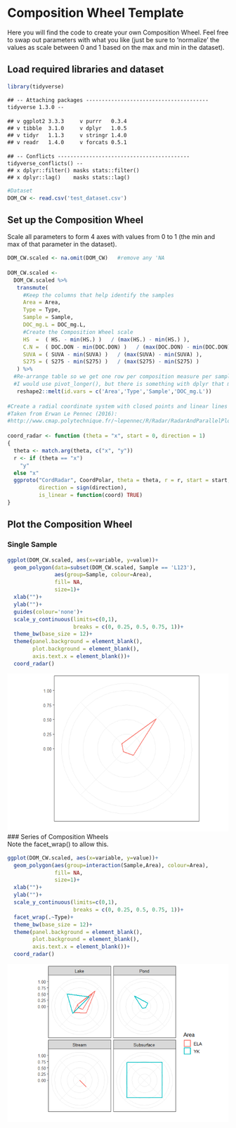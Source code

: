 
# Composition Wheel Template

Here you will find the code to create your own Composition Wheel. Feel
free to swap out parameters with what you like (just be sure to
‘normalize’ the values as scale between 0 and 1 based on the max and min
in the dataset).

## Load required libraries and dataset

``` r
library(tidyverse)
```

    ## -- Attaching packages --------------------------------------- tidyverse 1.3.0 --

    ## v ggplot2 3.3.3     v purrr   0.3.4
    ## v tibble  3.1.0     v dplyr   1.0.5
    ## v tidyr   1.1.3     v stringr 1.4.0
    ## v readr   1.4.0     v forcats 0.5.1

    ## -- Conflicts ------------------------------------------ tidyverse_conflicts() --
    ## x dplyr::filter() masks stats::filter()
    ## x dplyr::lag()    masks stats::lag()

``` r
#Dataset
DOM_CW <- read.csv('test_dataset.csv')
```

## Set up the Composition Wheel

Scale all parameters to form 4 axes with values from 0 to 1 (the min and
max of that parameter in the dataset).

``` r
DOM_CW.scaled <- na.omit(DOM_CW)   #remove any 'NA

DOM_CW.scaled <- 
  DOM_CW.scaled %>%
   transmute(
     #Keep the columns that help identify the samples
     Area = Area,
     Type = Type,
     Sample = Sample,
     DOC_mg.L = DOC_mg.L,
     #Create the Composition Wheel scale
     HS  =  ( HS. - min(HS.) )   / (max(HS.) - min(HS.) ),
     C.N =  ( DOC.DON - min(DOC.DON) )   / (max(DOC.DON) - min(DOC.DON) ),
     SUVA = ( SUVA - min(SUVA) )   / (max(SUVA) - min(SUVA) ),
     S275 = ( S275 - min(S275) )   / (max(S275) - min(S275) )
   ) %>%
  #Re-arrange table so we get one row per composition measure per sample
  #I would use pivot_longer(), but there is something with dplyr that messes up the CW. Thus, stuck with 'melt' for now
   reshape2::melt(id.vars = c('Area','Type','Sample','DOC_mg.L')) 

#Create a radial coordinate system with closed points and linear lines
#Taken from Erwan Le Pennec (2016):
#http://www.cmap.polytechnique.fr/~lepennec/R/Radar/RadarAndParallelPlots.html

coord_radar <- function (theta = "x", start = 0, direction = 1) 
{
  theta <- match.arg(theta, c("x", "y"))
  r <- if (theta == "x") 
    "y"
  else "x"
  ggproto("CordRadar", CoordPolar, theta = theta, r = r, start = start, 
          direction = sign(direction),
          is_linear = function(coord) TRUE)
}
```

## Plot the Composition Wheel

### Single Sample

``` r
ggplot(DOM_CW.scaled, aes(x=variable, y=value))+
  geom_polygon(data=subset(DOM_CW.scaled, Sample == 'L123'),
               aes(group=Sample, colour=Area),
               fill= NA,
               size=1)+
  xlab("")+
  ylab("")+
  guides(colour='none')+
  scale_y_continuous(limits=c(0,1),
                     breaks = c(0, 0.25, 0.5, 0.75, 1))+
  theme_bw(base_size = 12)+
  theme(panel.background = element_blank(),
        plot.background = element_blank(),
        axis.text.x = element_blank())+
  coord_radar()
```

![](Composition-Wheel-Template_files/figure-gfm/unnamed-chunk-3-1.png)<!-- -->
\#\#\# Series of Composition Wheels  
Note the facet\_wrap() to allow this.

``` r
ggplot(DOM_CW.scaled, aes(x=variable, y=value))+
  geom_polygon(aes(group=interaction(Sample,Area), colour=Area),
               fill= NA,
               size=1)+
  xlab("")+
  ylab("")+
  scale_y_continuous(limits=c(0,1),
                     breaks = c(0, 0.25, 0.5, 0.75, 1))+
  facet_wrap(.~Type)+
  theme_bw(base_size = 12)+
  theme(panel.background = element_blank(),
        plot.background = element_blank(),
        axis.text.x = element_blank())+
  coord_radar()
```

![](Composition-Wheel-Template_files/figure-gfm/unnamed-chunk-4-1.png)<!-- -->
